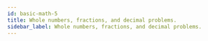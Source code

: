 ```yaml
---
id: basic-math-5
title: Whole numbers, fractions, and decimal problems.
sidebar_label: Whole numbers, fractions, and decimal problems.
---
```

